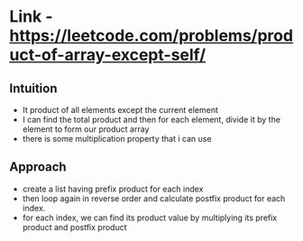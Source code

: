 # Link - https://leetcode.com/problems/product-of-array-except-self/

## Intuition 
- It product of all elements except the current element 
- I can find the total product and then for each element, divide it by the element to form our product array 
- there is some multiplication property that i  can use 

## Approach
- create a list having prefix product for each index
- then loop again in reverse order and calculate postfix product for each index. 
- for each index, we can find its product value by multiplying its prefix product and postfix product 